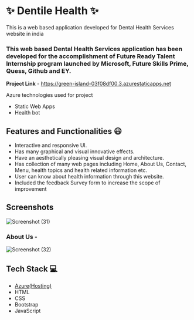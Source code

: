 # ✨ Dentile Health  ✨

This is a web based application developed for Dental Health Services  website in india

### This web based Dental Health Services application has been developed for the accomplishment of Future Ready Talent Internship program launched by Microsoft, Future Skills Prime, Quess, Github and EY.


**Project Link** - https://green-island-03f08df00.3.azurestaticapps.net

Azure technologies used for project
  * Static Web Apps
  * Health bot


## Features and Functionalities 😃

- Interactive and responsive UI.
- Has many graphical and visual innovative effects.
- Have an aesthetically pleasing visual design and architecture.
- Has collection of many web pages including Home, About Us, Contact, Menu, health topics and health related information etc.
- User can know about health information through this website.
- Included the feedback Survey form to increase the scope of improvement 


## Screenshots



![Screenshot (31)](https://user-images.githubusercontent.com/110675646/235979368-52d33b0a-7ad9-4378-9e48-0e9220bfb075.png)


   

### About Us -



![Screenshot (32)](https://user-images.githubusercontent.com/110675646/235980402-960abb3e-daef-4718-9682-5ee5f53d9ae8.png)






## Tech Stack 💻

- [Azure(Hosting)](https://azure.microsoft.com/en-in/features/azure-portal/)
- HTML
- CSS
- Bootstrap
- JavaScript
